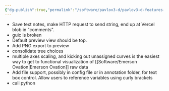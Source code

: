 ```yaml
---
{"dg-publish":true,"permalink":"/software/pavlov3-d/pavlov3-d-features-to-add-2025-02-feb-06/","noteIcon":"","created":"2025-02-06T10:06:59.174-06:00"}
---
```


- Save text notes, make HTTP request to send string, end up at Vercel blob in "comments". 
- guic is broken
- Default preview view should be top.
- Add PNG export to preview
- consolidate tree choices
- multiple axes scaling, and kicking out unassigned curves is the easiest way to get to functional visualization of [[Software/Emerson Ovation\|Emerson Ovation]] raw data 
- Add file support, possibly in config file or in annotation folder, for text box control. Allow users to reference variables using curly brackets
- call python

